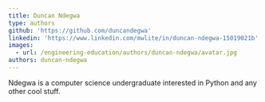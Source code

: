 ```yaml
---
title: Duncan Ndegwa
type: authors
github: 'https://github.com/duncandegwa'
linkedin: 'https://www.linkedin.com/mwlite/in/duncan-ndegwa-15019021b'
images:
  - url: /engineering-education/authors/duncan-ndegwa/avatar.jpg
authors: duncan-ndegwa
---
```

Ndegwa is a computer science undergraduate interested in Python and any other cool stuff.
